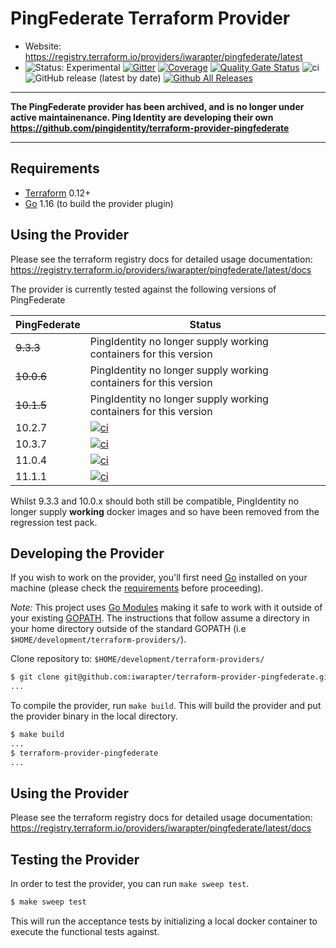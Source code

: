 PingFederate Terraform Provider
==================

- Website: https://registry.terraform.io/providers/iwarapter/pingfederate/latest
- ![Status: Experimental](https://img.shields.io/badge/status-experimental-EAAA32) [![Gitter](https://badges.gitter.im/iwarapter/terraform-provider-pingfederate.svg)](https://gitter.im/iwarapter/terraform-provider-pingfederate?utm_source=badge&utm_medium=badge&utm_campaign=pr-badge)
  [![Coverage](https://sonarcloud.io/api/project_badges/measure?project=github.com.iwarapter.terraform-provider-pingfederate&metric=coverage)](https://sonarcloud.io/dashboard?id=github.com.iwarapter.terraform-provider-pingfederate)
  [![Quality Gate Status](https://sonarcloud.io/api/project_badges/measure?project=github.com.iwarapter.terraform-provider-pingfederate&metric=alert_status)](https://sonarcloud.io/dashboard?id=github.com.iwarapter.terraform-provider-pingfederate)
  ![ci](https://github.com/iwarapter/terraform-provider-pingfederate/workflows/ci/badge.svg)
  ![GitHub release (latest by date)](https://img.shields.io/github/v/release/iwarapter/terraform-provider-pingfederate)
  [![Github All Releases](https://img.shields.io/github/downloads/iwarapter/terraform-provider-pingfederate/total.svg)]()

---

**The PingFederate provider has been archived, and is no longer under active maintainenance. Ping Identity are developing their own https://github.com/pingidentity/terraform-provider-pingfederate**

---

Requirements
------------

- [Terraform](https://www.terraform.io/downloads.html) 0.12+
- [Go](https://golang.org/doc/install) 1.16 (to build the provider plugin)

Using the Provider
----------------------

Please see the terraform registry docs for detailed usage documentation:
https://registry.terraform.io/providers/iwarapter/pingfederate/latest/docs

The provider is currently tested against the following versions of PingFederate

| PingFederate | Status                                                                                                                                                                                                  |
|--------------|---------------------------------------------------------------------------------------------------------------------------------------------------------------------------------------------------------|
| ~~9.3.3~~    | PingIdentity no longer supply working containers for this version                                                                                                                                       |
| ~~10.0.6~~   | PingIdentity no longer supply working containers for this version                                                                                                                                       |
| ~~10.1.5~~   | PingIdentity no longer supply working containers for this version                                                                                                                                       |
| 10.2.7       | [![ci](https://github.com/iwarapter/terraform-provider-pingfederate/actions/workflows/build.yaml/badge.svg)](https://github.com/iwarapter/terraform-provider-pingfederate/actions/workflows/build.yaml) |
| 10.3.7       | [![ci](https://github.com/iwarapter/terraform-provider-pingfederate/actions/workflows/build.yaml/badge.svg)](https://github.com/iwarapter/terraform-provider-pingfederate/actions/workflows/build.yaml) |
| 11.0.4       | [![ci](https://github.com/iwarapter/terraform-provider-pingfederate/actions/workflows/build.yaml/badge.svg)](https://github.com/iwarapter/terraform-provider-pingfederate/actions/workflows/build.yaml) |
| 11.1.1       | [![ci](https://github.com/iwarapter/terraform-provider-pingfederate/actions/workflows/build.yaml/badge.svg)](https://github.com/iwarapter/terraform-provider-pingfederate/actions/workflows/build.yaml) |

Whilst 9.3.3 and 10.0.x should both still be compatible, PingIdentity no longer supply **working** docker images and so have been removed from the regression test pack.

Developing the Provider
---------------------

If you wish to work on the provider, you'll first need [Go](http://www.golang.org) installed on your machine (please check the [requirements](https://github.com/iwarapter/terraform-provider-pingfederate#requirements) before proceeding).

*Note:* This project uses [Go Modules](https://blog.golang.org/using-go-modules) making it safe to work with it outside of your existing [GOPATH](http://golang.org/doc/code.html#GOPATH). The instructions that follow assume a directory in your home directory outside of the standard GOPATH (i.e `$HOME/development/terraform-providers/`).

Clone repository to: `$HOME/development/terraform-providers/`

```sh
$ git clone git@github.com:iwarapter/terraform-provider-pingfederate.git
...
```

To compile the provider, run `make build`. This will build the provider and put the provider binary in the local directory.

```sh
$ make build
...
$ terraform-provider-pingfederate
...
```

Using the Provider
----------------------

Please see the terraform registry docs for detailed usage documentation:
https://registry.terraform.io/providers/iwarapter/pingfederate/latest/docs

Testing the Provider
---------------------------

In order to test the provider, you can run `make sweep test`.

```sh
$ make sweep test
```

This will run the acceptance tests by initializing a local docker container to execute the functional tests against.
